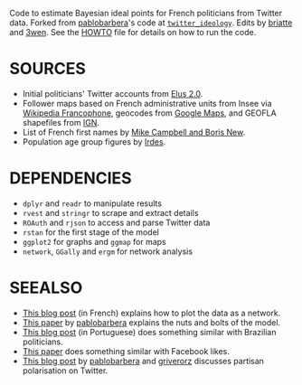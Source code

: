 Code to estimate Bayesian ideal points for French politicians from Twitter data. Forked from [pablobarbera](https://github.com/pablobarbera)'s code at [`twitter_ideology`](https://github.com/pablobarbera/twitter_ideology/). Edits by [briatte](https://github.com/briatte) and [3wen](https://github.com/3wen). See the [HOWTO](HOWTO.md) file for details on how to run the code.

# SOURCES

- Initial politicians' Twitter accounts from [Elus 2.0](http://www.elus20.fr/elus-web-facebook-twitter/).
- Follower maps based on French administrative units from Insee via [Wikipedia Francophone](https://fr.wikipedia.org/wiki/), geocodes from [Google Maps](https://developers.google.com/maps/), and GEOFLA shapefiles from [IGN](http://professionnels.ign.fr/geofla).
- List of French first names by [Mike Campbell and Boris New](http://www.lexique.org/public/prenoms.php).
- Population age group figures by [Irdes](https://www.data.gouv.fr/fr/datasets/population-par-tranche-d-age-et-sexe-estimations-localisees-de-population/).

# DEPENDENCIES

- `dplyr` and `readr` to manipulate results
- `rvest` and `stringr` to scrape and extract details
- `ROAuth` and `rjson` to access and parse Twitter data
- `rstan` for the first stage of the model
- `ggplot2` for graphs and `ggmap` for maps
- `network`, `GGally` and `ergm` for network analysis

<!-- - `arm`, `parallel` and `R2WinBUGS` for the second stage -->

# SEEALSO

- [This blog post](http://politbistro.hypotheses.org/2589) (in French) explains how to plot the data as a network.
- [This paper](https://files.nyu.edu/pba220/public/barbera_twitter_ideal_points.pdf) by [pablobarbera](https://github.com/pablobarbera) explains the nuts and bolts of the model.
- [This blog post](http://stats2u.blogspot.fr/2015/03/ideologia-de-politicos-usando-o-twitter.html) (in Portuguese) does something similar with Brazilian politicians.
- [This paper](http://dx.doi.org/10.1017/S0003055414000525) does something similar with Facebook likes.
- [This blog post](http://blogs.lse.ac.uk/europpblog/2014/12/09/political-discussions-on-twitter-during-elections-are-dominated-by-those-with-extreme-views/) by [pablobarbera](https://github.com/pablobarbera) and [griverorz](https://github.com/griverorz) discusses partisan polarisation on Twitter.

